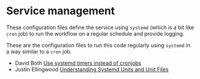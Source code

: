 # Service management

These configuration files define the service using `systemd` (which is a bit like `cron` job) to run the workflow on a regular schedule and provide logging.

These are the configuration files to run this code regularly using `systemd` in a way similar to a `cron` job.

* David Both [Use systemd timers instead of cronjobs](https://opensource.com/article/20/7/systemd-timers)
* Justin Ellingwood [Understanding Systemd Units and Unit Files](https://www.digitalocean.com/community/tutorials/understanding-systemd-units-and-unit-files)
